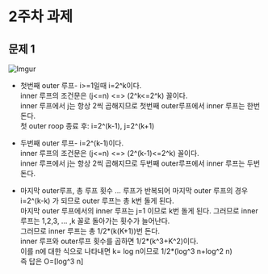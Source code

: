 # 2주차 과제


## 문제 1  
![Imgur](https://imgur.com/OLW7s5E.png)   
* 첫번째 outer 루프- i>=1일때 i=2^k이다.  
inner 루프의 조건문은 (j<=n) <=> (2^k<=2^k) 꼴이다.  
inner 루프에서 j는 항상 2씩 곱해지므로 첫번째 outer루프에서 inner 루프는 한번 돈다.  
첫 outer roop 종료 후: i=2^(k-1), j=2^(k+1)  
* 두번째 outer 루프- i=2^(k-1)이다.  
inner 루프의 조건문은 (j<=n) <=> (2^(k-1)<=2^k) 꼴이다.  
inner 루프에서 j는 항상 2씩 곱해지므로 두번째 outer루프에서 inner 루프는 두번 돈다. 

* 마지막 outer루프, 총 루프 횟수
… 루프가 반복되어 마지막 outer 루프의 경우 i=2^(k-k) 가 되므로 outer 루프는 총 k번 돌게 된다.  
마지막 outer 루프에서의 inner 루프는 j=1 이므로 k번 돌게 된다. 그러므로 inner 루프는 1,2,3, … ,k 꼴로 돌아가는 횟수가 늘어난다.  
그러므로 inner 루프는 총 1/2*(k(K+1))번 돈다.  
inner 루프와 outer루프 횟수를 곱하면 1/2*(k^3+K^2)이다.  
이를 n에 대한 식으로 나타내면 k= log n이므로 1/2*(log^3 n+log^2 n)  
즉 답은 O=[log^3 n]  
